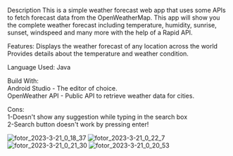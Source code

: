  Description
This is a simple weather forecast web app that uses some APIs to fetch forecast data from the OpenWeatherMap.
This app will show you the complete weather forecast including temperature, humidity, sunrise, sunset, windspeed and many more with the help of a Rapid API.

Features:
Displays the weather forecast of any location across the world
Provides details about the temperature and weather condition.

Language Used: Java

Build With:                                                                         
Android Studio - The editor of choice.                                                                                                                                  
OpenWeather API - Public API to retrieve weather data for cities.

Cons:                                                                                                                                                                     
1-Doesn't show any suggestion while typing in the search box                                                                                                             
2-Search button doesn't work by pressing enter!

![fotor_2023-3-21_0_18_37](https://user-images.githubusercontent.com/95122024/226437588-56c2ee94-b041-4192-b4d2-b22c064b5137.jpg)
![fotor_2023-3-21_0_22_7](https://user-images.githubusercontent.com/95122024/226438288-2632bb5b-b191-4b93-92cb-7d71a20d619c.jpg)
![fotor_2023-3-21_0_21_30](https://user-images.githubusercontent.com/95122024/226438293-b9f10f6b-cd46-482e-81d2-64dc75277e93.jpg)
![fotor_2023-3-21_0_20_53](https://user-images.githubusercontent.com/95122024/226438297-52e76c70-8941-4eea-bbfb-fbbde17aa262.jpg)
